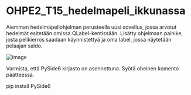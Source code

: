 ﻿# OHPE2_T15_hedelmapeli_ikkunassa
Aiemman hedelmäpeliohjelman perusteella uusi sovellus, jossa arvotut hedelmät esitetään omissa QLabel-kentissään.
Lisätty ohjelmaan painike, josta pelikierros saadaan käynnistettyä ja oma label, jossa näytetään pelaajan saldo.

![image](https://github.com/user-attachments/assets/7a2f423a-3973-45e1-bbaf-8540624abe32)

Varmista, että PySide6 kirjasto on asennettuna. Syötä oheinen komento päätteessä.

pip install PySide6
